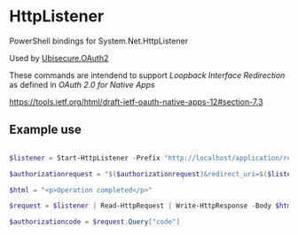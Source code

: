 # HttpListener

PowerShell bindings for System.Net.HttpListener

Used by [Ubisecure.OAuth2](../Ubisecure.OAuth2)

These commands are intendend to support *Loopback Interface Redirection* as defined in *OAuth 2.0 for Native Apps*

https://tools.ietf.org/html/draft-ietf-oauth-native-apps-12#section-7.3

## Example use

```powershell

$listener = Start-HttpListener -Prefix "http://localhost/application/redirect/" -RandomPort

$authorizationrequest = "$($authorizationrequest)&redirect_uri=$($listener.Prefix)"

$html = "<p>Operation completed</p>"

$request = $listener | Read-HttpRequest | Write-HttpResponse -Body $html -Stop -PassThru

$authorizationcode = $request.Query["code"]

```
